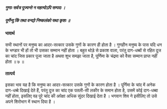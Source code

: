 ##### गुणाः सर्वत्र पूज्यन्ते न महत्योऽपि सम्पदः ।
##### पूर्णेन्दु किं तथा वन्द्यो निष्कलंको यथा कृशः ॥

#### भावार्थ

सभी स्थानों पर मनुष्य का आदर-सत्कार उसके गुणों के कारण ही होता है । गुणहीन मनुष्य के पास यदि धन के भण्डार भी हों तो भी उसका सम्मान नहीं होता । बहुत थोड़े से प्रकाश वाला, परंतु दाग-धब्बों से रहित दूज का चांद जिस प्रकार पूजा जाता है अथवा शुभ समझा जाता है, पूर्णिमा के चंद्रमा को वैसा सम्मान प्राप्त नहीं होता ॥ ७ ॥

#### तात्पर्य

इसका भाव यह है कि मनुष्य का आदर-सत्कार उसके गुणों के कारण होता है । पूर्णिमा के चांद में अनेक दाग-धब्बे दिखाई देते हैं, परंतु दूज का चांद एक पतली-सी लकीर के समान होता है, उसमें कोई दाग-धब्बा नहीं होता, इसलिए वह पूरे चांद की अपेक्षा अधिक सुंदर दिखाई देता है । भगवान शिव ने इसीलिए तो उसे अपने शिरोभाग में स्थान दिया है ।